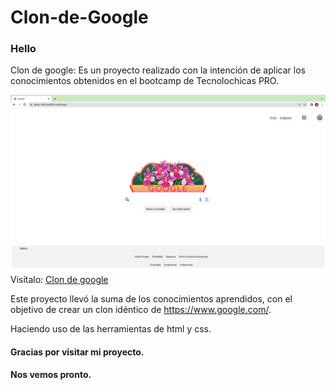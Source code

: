 # Clon-de-Google
### Hello
Clon de google: Es un proyecto realizado con la intención de aplicar los conocimientos obtenidos en el bootcamp de Tecnolochicas PRO.

![Captura clon de google](assets/Captura.png)
Visítalo: 
[Clon de google](https://idyllic-trifle-ba5876.netlify.app)

Este proyecto llevó la suma de los conocimientos aprendidos, con el objetivo de crear un clon idéntico de https://www.google.com/. 

Haciendo uso de las herramientas de html y css.
#### Gracias por visitar mi proyecto. 
#### Nos vemos pronto. 
